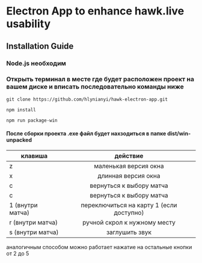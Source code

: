 # Electron App to enhance hawk.live usability

## Installation Guide

### Node.js необходим

### Открыть терминал в месте где будет расположен проект на вашем диске и вписать последовательно команды ниже

```
git clone https://github.com/hlynianyi/hawk-electron-app.git
```

```
npm install
```

```
npm run package-win
```

#### После сборки проекта .exe файл будет нахзодиться в папке dist/win-unpacked

| клавиша          |                 действие                 |
| ---------------- | :--------------------------------------: |
| z                |          маленькая версия окна           |
| x                |           длинная версия окна            |
| c                |         вернуться к выбору матча         |
| c                |         вернуться к выбору матча         |
| 1 (внутри матча) | переключиться на карту 1 (если доступно) |
| r (внутри матча) |       ручной скрол к нужному месту       |
| s (внутри матча) |              заглушить звук              |

аналогичным способом можно работает нажатие на остальные кнопки от 2 до 5
